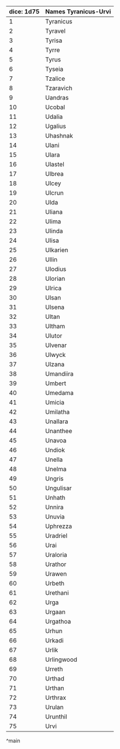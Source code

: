 | dice: 1d75 | Names Tyranicus-Urvi|
| ---- | ---- |
|1|Tyranicus|
|2|Tyravel|
|3|Tyrisa|
|4|Tyrre|
|5|Tyrus|
|6|Tyseia|
|7|Tzalice|
|8|Tzaravich|
|9|Uandras|
|10|Ucobal|
|11|Udalia|
|12|Ugalius|
|13|Uhashnak|
|14|Ulani|
|15|Ulara|
|16|Ulastel|
|17|Ulbrea|
|18|Ulcey|
|19|Ulcrun|
|20|Ulda|
|21|Uliana|
|22|Ulima|
|23|Ulinda|
|24|Ulisa|
|25|Ulkarien|
|26|Ullin|
|27|Ulodius|
|28|Ulorian|
|29|Ulrica|
|30|Ulsan|
|31|Ulsena|
|32|Ultan|
|33|Ultham|
|34|Ulutor|
|35|Ulvenar|
|36|Ulwyck|
|37|Ulzana|
|38|Umandiira|
|39|Umbert|
|40|Umedama|
|41|Umicia|
|42|Umilatha|
|43|Unallara|
|44|Unanthee|
|45|Unavoa|
|46|Undiok|
|47|Unella|
|48|Unelma|
|49|Ungris|
|50|Ungulisar|
|51|Unhath|
|52|Unnira|
|53|Unuvia|
|54|Uphrezza|
|55|Uradriel|
|56|Urai|
|57|Uraloria|
|58|Urathor|
|59|Urawen|
|60|Urbeth|
|61|Urethani|
|62|Urga|
|63|Urgaan|
|64|Urgathoa|
|65|Urhun|
|66|Urkadi|
|67|Urlik|
|68|Urlingwood|
|69|Urreth|
|70|Urthad|
|71|Urthan|
|72|Urthrax|
|73|Urulan|
|74|Urunthil|
|75|Urvi|
^main
